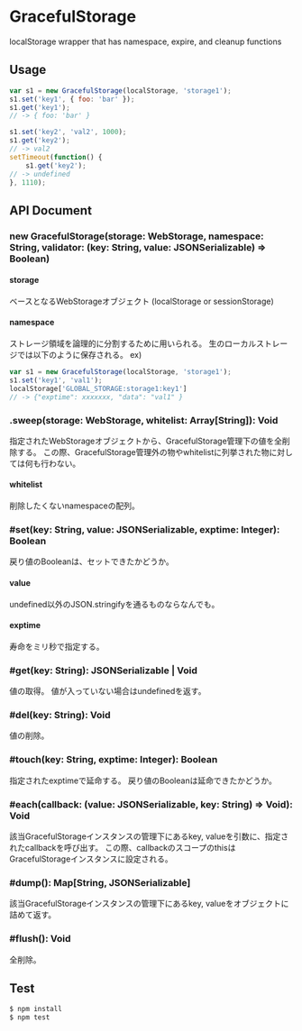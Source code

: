 # GracefulStorage

localStorage wrapper that has namespace, expire, and cleanup functions

## Usage
```javascript
var s1 = new GracefulStorage(localStorage, 'storage1');
s1.set('key1', { foo: 'bar' });
s1.get('key1');
// -> { foo: 'bar' }

s1.set('key2', 'val2', 1000);
s1.get('key2');
// -> val2
setTimeout(function() {
	s1.get('key2');
// -> undefined
}, 1110);
```

## API Document

### new GracefulStorage(storage: WebStorage, namespace: String, validator: (key: String, value: JSONSerializable) => Boolean)

#### storage
ベースとなるWebStorageオブジェクト (localStorage or sessionStorage)

#### namespace
ストレージ領域を論理的に分割するために用いられる。
生のローカルストレージでは以下のように保存される。
ex)
```javascript
var s1 = new GracefulStorage(localStorage, 'storage1');
s1.set('key1', 'val1');
localStorage['GLOBAL_STORAGE:storage1:key1']
// -> {"exptime": xxxxxxx, "data": "val1" }
```
### .sweep(storage: WebStorage, whitelist: Array[String]): Void
指定されたWebStorageオブジェクトから、GracefulStorage管理下の値を全削除する。
この際、GracefulStorage管理外の物やwhitelistに列挙された物に対しては何も行わない。

#### whitelist
削除したくないnamespaceの配列。

### #set(key: String, value: JSONSerializable, exptime: Integer): Boolean
戻り値のBooleanは、セットできたかどうか。
#### value
undefined以外のJSON.stringifyを通るものならなんでも。
#### exptime
寿命をミリ秒で指定する。
### #get(key: String): JSONSerializable | Void
値の取得。
値が入っていない場合はundefinedを返す。
### #del(key: String): Void
値の削除。
### #touch(key: String, exptime: Integer): Boolean
指定されたexptimeで延命する。
戻り値のBooleanは延命できたかどうか。
### #each(callback: (value: JSONSerializable, key: String) => Void): Void
該当GracefulStorageインスタンスの管理下にあるkey, valueを引数に、指定されたcallbackを呼び出す。
この際、callbackのスコープのthisはGracefulStorageインスタンスに設定される。
### #dump(): Map[String, JSONSerializable]
該当GracefulStorageインスタンスの管理下にあるkey, valueをオブジェクトに詰めて返す。
### #flush(): Void
全削除。
## Test
```bash
$ npm install
$ npm test
```

